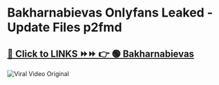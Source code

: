 
 # Bakharnabievas Onlyfans Leaked - Update Files p2fmd

## <h2><a href="https://clipsfans.com/Bakharnabievas&ref=git">🔗 Click to LINKS ⏩⏩ 👉 🟢 Bakharnabievas </a></h2>

<a href="https://clipsfans.com/Bakharnabievas&ref=git" rel="nofollow" data-target="animated-image.originalLink"><img src="https://i.ibb.co.com/xMMVF88/686577567.gif" alt="Viral Video Original" style="max-width: 100%; display: inline-block;" data-target="animated-image.originalImage"></a>

